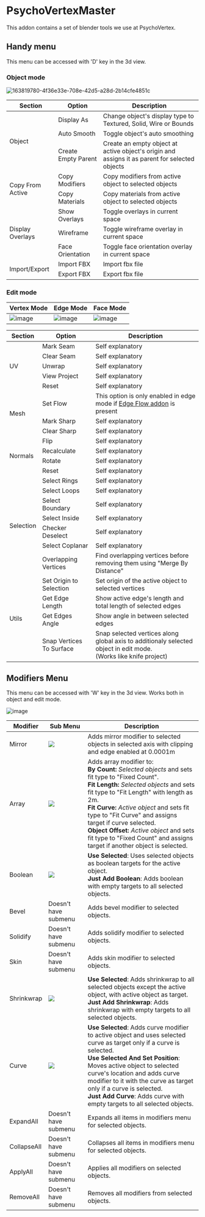 # PsychoVertexMaster
This addon contains a set of blender tools we use at PsychoVertex.

## Handy menu
This menu can be accessed with 'D' key in the 3d view.

### Object mode
![163819780-4f36e33e-708e-42d5-a28d-2b14cfe4851c](https://user-images.githubusercontent.com/13370906/163830785-afdd2435-04c8-4a55-b28f-7e276dcdda60.png)

<table>
    <thead>
        <tr>
            <th>Section</th>
            <th>Option</th>
            <th>Description</th>
        </tr>
    </thead>
    <tbody>
        <tr>
            <td rowspan=3>Object</td>
            <td>Display As</td>
            <td>Change object's display type to Textured, Solid, Wire or Bounds</td>
        </tr>
        <tr>
            <td>Auto Smooth</td>
            <td>Toggle object's auto smoothing</td>
        </tr>
        <tr>
            <td>Create Empty Parent</td>
            <td>Create an empty object at active object's origin and assigns it as parent for selected objects</td>
        </tr>
        <tr>
            <td rowspan=2>Copy From Active</td>
            <td>Copy Modifiers</td>
            <td>Copy modifiers from active object to selected objects</td>
        </tr>
        <tr>
            <td>Copy Materials</td>
            <td>Copy materials from active object to selected objects</td>
        </tr>
        <tr>
            <td rowspan=3>Display Overlays</td>
            <td>Show Overlays</td>
            <td>Toggle overlays in current space</td>
        </tr>
        <tr>
            <td>Wireframe</td>
            <td>Toggle wireframe overlay in current space</td>
        </tr>
        <tr>
            <td>Face Orientation</td>
            <td>Toggle face orientation overlay in current space</td>
        </tr>
        <tr>
            <td rowspan=2>Import/Export</td>
            <td>Import FBX</td>
            <td>Import fbx file</td>
        </tr>
        <tr>
            <td>Export FBX</td>
            <td>Export fbx file</td>
        </tr>
    </tbody>
</table>


### Edit mode

| Vertex Mode | Edge Mode | Face Mode |
| --- | --- | --- |
| ![image](https://user-images.githubusercontent.com/13370906/163831194-04f018ce-cb80-4b7a-8004-2e658a0eab80.png) | ![image](https://user-images.githubusercontent.com/13370906/163832179-8580cd65-ad70-4ff7-b4b4-410af2dce623.png) | ![image](https://user-images.githubusercontent.com/13370906/163832282-9a2d06a3-f0cf-47e7-ba23-f4369421c497.png) |


<table>
   <thead>
      <tr>
         <th>Section</th>
         <th>Option</th>
         <th>Description</th>
      </tr>
   </thead>
   <tbody>
      <tr>
         <td rowspan=5>UV</td>
         <td>Mark Seam</td>
		 <td>Self explanatory</td>
      </tr>
      <tr>
         <td>Clear Seam</td>
		 <td>Self explanatory</td>
      </tr>
      <tr>
         <td>Unwrap</td>
		 <td>Self explanatory</td>
      </tr>
      <tr>
         <td>View Project</td>
		 <td>Self explanatory</td>
      </tr>
      <tr>
         <td>Reset</td>
		 <td>Self explanatory</td>
      </tr>
      <tr>
         <td rowspan=3>Mesh</td>
         <td>Set Flow</td>
         <td>This option is only enabled in edge mode if <a href="https://github.com/BenjaminSauder/EdgeFlow">Edge Flow addon</a> is present</td>
      </tr>
      <tr>
         <td>Mark Sharp</td>
		 <td>Self explanatory</td>
      </tr>
      <tr>
         <td>Clear Sharp</td>
		 <td>Self explanatory</td>
      </tr>
      <tr>
         <td rowspan=4>Normals</td>
         <td>Flip</td>
		 <td>Self explanatory</td>
      </tr>
      <tr>
         <td>Recalculate</td>
		 <td>Self explanatory</td>
      </tr>
      <tr>
         <td>Rotate</td>
		 <td>Self explanatory</td>
      </tr>
      <tr>
         <td>Reset</td>
		 <td>Self explanatory</td>
      </tr>
      <tr>
         <td rowspan=7>Selection</td>
         <td>Select Rings</td>
		 <td>Self explanatory</td>
      </tr>
      <tr>
         <td>Select Loops</td>
		 <td>Self explanatory</td>
      </tr>
      <tr>
         <td>Select Boundary</td>
		 <td>Self explanatory</td>
      </tr>
      <tr>
         <td>Select Inside</td>
		 <td>Self explanatory</td>
      </tr>
      <tr>
         <td>Checker Deselect</td>
		 <td>Self explanatory</td>
      </tr>
      <tr>
         <td>Select Coplanar</td>
		 <td>Self explanatory</td>
      </tr>
      <tr>
         <td>Overlapping Vertices</td>
         <td>Find overlapping vertices before removing them using "Merge By Distance"</td>
      </tr>
      <tr>
         <td rowspan=4>Utils</td>
         <td>Set Origin to Selection</td>
         <td>Set origin of the active object to selected vertices</td>
      </tr>
      <tr>
         <td>Get Edge Length</td>
         <td>Show active edge's length and total length of selected edges</td>
      </tr>
      <tr>
         <td>Get Edges Angle</td>
         <td>Show angle in between selected edges</td>
      </tr>
      <tr>
         <td>Snap Vertices To Surface</td>
         <td>Snap selected vertices along global axis to additionaly selected object in edit mode.<br/>(Works like knife project)</td>
      </tr>
   </tbody>
</table>

## Modifiers Menu
This menu can be accessed with 'W' key in the 3d view.
Works both in object and edit mode.

![image](https://user-images.githubusercontent.com/13370906/163840002-6f001558-15e0-41c4-bf0e-d5f9f89b73df.png)

<table>
   <thead>
      <tr>
         <th>Modifier</th>
         <th>Sub Menu</th>
         <th>Description</th>
      </tr>
   </thead>
   <tbody>
      <tr>
        <td>Mirror</td>
        <td><img src="https://user-images.githubusercontent.com/13370906/163844147-1a875874-9115-4cd7-be22-783dca9cc1dd.png"/></td>
        <td>Adds mirror modifier to selected objects in selected axis with clipping and edge enabled at 0.0001m</td>
      </tr>
      <tr>
        <td>Array</td>
        <td><img src="https://user-images.githubusercontent.com/13370906/163845319-4317ee8c-b4b8-42f4-863f-42c597fb7c98.png"/></td>
        <td>
          Adds array modifier to:<br/>
          <b>By Count:</b> <em>Selected objects</em> and sets fit type to "Fixed Count".<br/>
          <b>Fit Length:</b> <em>Selected objects</em> and sets fit type to "Fit Length" with length as 2m.<br/>
          <b>Fit Curve:</b> <em>Active object</em> and sets fit type to "Fit Curve" and assigns target if curve selected.<br/>
          <b>Object Offset:</b> <em>Active object</em> and sets fit type to "Fixed Count" and assigns target if another object is selected.<br/>
        </td>
      </tr>
      <tr>
        <td>Boolean</td>
        <td><img src="https://user-images.githubusercontent.com/13370906/163847347-1c1843ef-3317-4b00-b467-964407669f0d.png"/></td>
        <td>
          <b>Use Selected</b>: Uses selected objects as boolean targets for the active object.<br/>
          <b>Just Add Boolean</b>: Adds boolean with empty targets to all selected objects.<br/>
        </td>
      </tr>
      <tr>
        <td>Bevel</td>
        <td>Doesn't have submenu</td>
        <td>Adds bevel modifier to selected objects.</td>
      </tr>
      <tr>
        <td>Solidify</td>
        <td>Doesn't have submenu</td>
        <td>Adds solidify modifier to selected objects.</td>
      </tr>
      <tr>
        <td>Skin</td>
        <td>Doesn't have submenu</td>
        <td>Adds skin modifier to selected objects.</td>
      </tr>
      <tr>
        <td>Shrinkwrap</td>
        <td><img src="https://user-images.githubusercontent.com/13370906/163847466-610b251a-eb80-49fc-84b7-01e99d0d9b1a.png"/></td>
        <td>
          <b>Use Selected</b>: Adds shrinkwrap to all selected objects except the active object, with active object as target.<br/>
          <b>Just Add Shrinkwrap</b>: Adds shrinkwrap with empty targets to all selected objects.<br/>
        </td>
      </tr>
      <tr>
        <td>Curve</td>
        <td><img src="https://user-images.githubusercontent.com/13370906/163847518-7e02e3c5-6294-4b7b-a33b-f0175e16498a.png"/></td>
        <td>
          <b>Use Selected</b>: Adds curve modifier to active object and uses selected curve as target only if a curve is selected.<br/>
          <b>Use Selected And Set Position</b>: Moves active object to selected curve's location and adds curve modifier to it with the curve as target only if a curve is selected.<br/>
          <b>Just Add Curve</b>: Adds curve with empty targets to all selected objects.<br/>
        </td>
      </tr>
      <tr>
        <td>ExpandAll</td>
        <td>Doesn't have submenu</td>
        <td>Expands all items in modifiers menu for selected objects.</td>
      </tr>
      <tr>
        <td>CollapseAll</td>
        <td>Doesn't have submenu</td>
        <td>Collapses all items in modifiers menu for selected objects.</td>
      </tr>
      <tr>
        <td>ApplyAll</td>
        <td>Doesn't have submenu</td>
        <td>Applies all modifiers on selected objects.</td>
      </tr>
      <tr>
        <td>RemoveAll</td>
        <td>Doesn't have submenu</td>
        <td>Removes all modifiers from selected objects.</td>
      </tr>
   </tbody>
</table>

